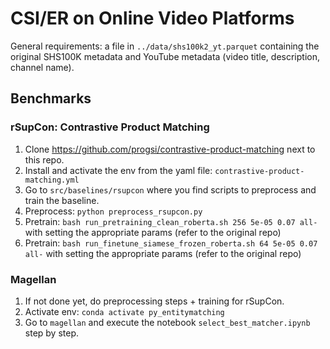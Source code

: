 # CSI/ER on Online Video Platforms

General requirements: a file in `../data/shs100k2_yt.parquet` containing the original SHS100K metadata and YouTube metadata (video title, description, channel name).

## Benchmarks

### rSupCon: Contrastive Product Matching

1. Clone https://github.com/progsi/contrastive-product-matching next to this repo.
2. Install and activate the env from the yaml file: `contrastive-product-matching.yml`
3. Go to `src/baselines/rsupcon` where you find scripts to preprocess and train the baseline.
1. Preprocess: `python preprocess_rsupcon.py`
3. Pretrain: `bash run_pretraining_clean_roberta.sh 256 5e-05 0.07 all-` with setting the appropriate params (refer to the original repo)
4.  Pretrain: `bash run_finetune_siamese_frozen_roberta.sh 64 5e-05 0.07 all-` with setting the appropriate params (refer to the original repo)

### Magellan

1. If not done yet, do preprocessing steps + training for rSupCon.
2. Activate env: `conda activate py_entitymatching`
3. Go to  `magellan` and execute the notebook `select_best_matcher.ipynb` step by step.